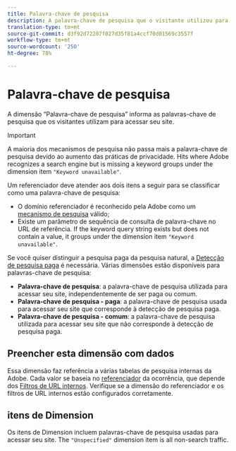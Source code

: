 ```yaml
---
title: Palavra-chave de pesquisa
description: A palavra-chave de pesquisa que o visitante utilizou para acessar seu site.
translation-type: tm+mt
source-git-commit: d3f92d72207f027d35f81a4ccf70d01569c3557f
workflow-type: tm+mt
source-wordcount: '250'
ht-degree: 78%

---
```



# Palavra-chave de pesquisa

A dimensão “Palavra-chave de pesquisa” informa as palavras-chave de pesquisa que os visitantes utilizam para acessar seu site.

>[!IMPORTANT]
>
>A maioria dos mecanismos de pesquisa não passa mais a palavra-chave de pesquisa devido ao aumento das práticas de privacidade. Hits where Adobe recognizes a search engine but is missing a keyword groups under the dimension item `"Keyword unavailable"`.

Um referenciador deve atender aos dois itens a seguir para se classificar como uma palavra-chave de pesquisa:

* O domínio referenciador é reconhecido pela Adobe como um [mecanismo de pesquisa](search-engine.md) válido;
* Existe um parâmetro de sequência de consulta de palavra-chave no URL de referência. If the keyword query string exists but does not contain a value, it groups under the dimension item `"Keyword unavailable"`.

Se você quiser distinguir a pesquisa paga da pesquisa natural, a [Detecção de pesquisa paga](/help/admin/admin/paid-search-detection/paid-search-detection.md) é necessária. Várias dimensões estão disponíveis para palavras-chave de pesquisa:

* **Palavra-chave de pesquisa**: a palavra-chave de pesquisa utilizada para acessar seu site, independentemente de ser paga ou comum.
* **Palavra-chave de pesquisa - paga**: a palavra-chave de pesquisa usada para acessar seu site que corresponde à detecção de pesquisa paga.
* **Palavra-chave de pesquisa - comum**: a palavra-chave de pesquisa utilizada para acessar seu site que não corresponde à detecção de pesquisa paga.

## Preencher esta dimensão com dados

Essa dimensão faz referência a várias tabelas de pesquisa internas da Adobe. Cada valor se baseia no [referenciador](referrer.md) da ocorrência, que depende dos [Filtros de URL internos](/help/admin/admin/internal-url-filter-admin.md). Verifique se a dimensão do referenciador e os filtros de URL internos estão configurados corretamente.

## itens de Dimension

Os itens de Dimension incluem palavras-chave de pesquisa usadas para acessar seu site. The `"Unspecified"` dimension item is all non-search traffic.
